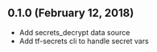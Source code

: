## 0.1.0 (February 12, 2018)

* Add secrets_decrypt data source
* Add tf-secrets cli to handle secret vars

